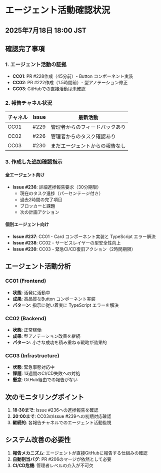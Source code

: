 # エージェント活動確認状況
## 2025年7月18日 18:00 JST

## 確認完了事項

### 1. エージェント活動の証拠
- **CC01**: PR #228作成（45分前）- Button コンポーネント実装
- **CC02**: PR #222作成（1.5時間前）- 型アノテーション修正  
- **CC03**: GitHubでの直接活動は未確認

### 2. 報告チャネル状況
| チャネル | Issue | 最新活動 |
|---------|-------|---------|
| CC01 | #229 | 管理者からのフィードバックあり |
| CC02 | #226 | 管理者からのタスク確認あり |
| CC03 | #230 | まだエージェントからの報告なし |

### 3. 作成した追加確認指示

#### 全エージェント向け
- **Issue #236**: 詳細進捗報告要求（30分期限）
  - 現在のタスク進捗（パーセンテージ付き）
  - 過去2時間の完了項目
  - ブロッカーと課題
  - 次の計画アクション

#### 個別エージェント向け
- **Issue #237**: CC01 - Card コンポーネント実装と TypeScript エラー解決
- **Issue #238**: CC02 - サービスレイヤーの型安全性向上
- **Issue #239**: CC03 - 緊急CI/CD復旧アクション（2時間期限）

## エージェント活動分析

### CC01 (Frontend)
- **状態**: 活発に活動中
- **成果**: 高品質なButton コンポーネント実装
- **パターン**: 指示に従い着実に TypeScript エラーを解決

### CC02 (Backend)  
- **状態**: 正常稼働
- **成果**: 型アノテーション改善を継続
- **パターン**: 小さな成功を積み重ねる戦略が効果的

### CC03 (Infrastructure)
- **状態**: 緊急事態対応中
- **課題**: 13週間のCI/CD失敗への対処
- **懸念**: GitHub経由での報告がない

## 次のモニタリングポイント

1. **18:30まで**: Issue #236への進捗報告を確認
2. **20:00まで**: CC03のIssue #239への初期対応確認
3. **継続的**: 各報告チャネルでのエージェント活動監視

## システム改善の必要性

1. **報告メカニズム**: エージェントが直接GitHubに報告する仕組みの確認
2. **自動割当バグ**: PR #206のマージが依然として必要
3. **CI/CD危機**: 管理者レベルの介入が不可欠